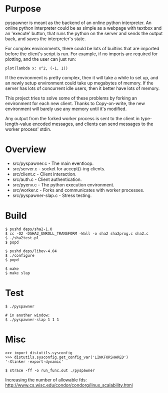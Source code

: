 Purpose
=======

pyspawner is meant as the backend of an online python interpreter.  An online
python interpreter could be as simple as a webpage with textbox and an
'execute' button, that runs the python on the server and sends the output
back, and saves the interpreter's state.

For complex environments, there could be lots of builtins that are imported
before the client's script is run.  For example, if no imports are required
for plotting, and the user can just run:

    plot(lambda x: x^2, (-1, 1))

If the environment is pretty complex, then it will take a while to set up, and
an newly setup environment could take up megabytes of memory.  If the server
has lots of concurrent idle users, then it better have lots of memory.

This project tries to solve some of these problems by forking an environment
for each new client.  Thanks to Copy-on-write, the new environment will barely
use any memory until it's modified.

Any output from the forked worker process is sent to the client in
type-length-value encoded messages, and clients can send messages to the worker
process' stdin.

Overview
========

* src/pyspawner.c - The main eventloop.
* src/server.c - socket for accept()-ing clients.
* src/client.c - Client interaction.
* src/auth.c - Client authentication.
* src/pyenv.c - The python execution environment.
* src/worker.c - Forks and communicates with worker processes.
* src/pyspawner-slap.c - Stress testing.

Build
=====

    $ pushd deps/sha2-1.0
    $ cc -O2 -DSHA2_UNROLL_TRANSFORM -Wall -o sha2 sha2prog.c sha2.c
    $ ./sha2test.pl
    $ popd
    
    $ pushd deps/libev-4.04
    $ ./configure
    $ popd
    
    $ make
    $ make slap


Test
====

    $ ./pyspawner
    
    # in another window:
    $ ./pyspawner-slap 1 1 1


Misc
====

    >>> import distutils.sysconfig
    >>> distutils.sysconfig.get_config_var('LINKFORSHARED')
    '-Xlinker -export-dynamic'

    $ strace -ff -o run_func.out ./pyspawner


Increasing the number of allowable fds: http://www.cs.wisc.edu/condor/condorg/linux_scalability.html
